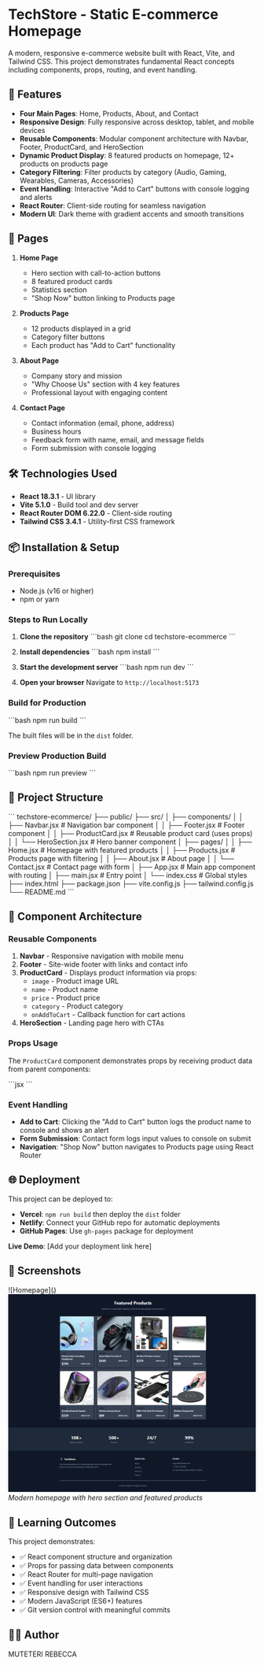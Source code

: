 # TechStore - Static E-commerce Homepage

A modern, responsive e-commerce website built with React, Vite, and Tailwind CSS. This project demonstrates fundamental React concepts including components, props, routing, and event handling.

## 🚀 Features

- **Four Main Pages**: Home, Products, About, and Contact
- **Responsive Design**: Fully responsive across desktop, tablet, and mobile devices
- **Reusable Components**: Modular component architecture with Navbar, Footer, ProductCard, and HeroSection
- **Dynamic Product Display**: 8 featured products on homepage, 12+ products on products page
- **Category Filtering**: Filter products by category (Audio, Gaming, Wearables, Cameras, Accessories)
- **Event Handling**: Interactive "Add to Cart" buttons with console logging and alerts
- **React Router**: Client-side routing for seamless navigation
- **Modern UI**: Dark theme with gradient accents and smooth transitions

## 📄 Pages

1. **Home Page**
   - Hero section with call-to-action buttons
   - 8 featured product cards
   - Statistics section
   - "Shop Now" button linking to Products page

2. **Products Page**
   - 12 products displayed in a grid
   - Category filter buttons
   - Each product has "Add to Cart" functionality

3. **About Page**
   - Company story and mission
   - "Why Choose Us" section with 4 key features
   - Professional layout with engaging content

4. **Contact Page**
   - Contact information (email, phone, address)
   - Business hours
   - Feedback form with name, email, and message fields
   - Form submission with console logging

## 🛠️ Technologies Used

- **React 18.3.1** - UI library
- **Vite 5.1.0** - Build tool and dev server
- **React Router DOM 6.22.0** - Client-side routing
- **Tailwind CSS 3.4.1** - Utility-first CSS framework

## 📦 Installation & Setup

### Prerequisites
- Node.js (v16 or higher)
- npm or yarn

### Steps to Run Locally

1. **Clone the repository**
   \`\`\`bash
   git clone <your-repo-url>
   cd techstore-ecommerce
   \`\`\`

2. **Install dependencies**
   \`\`\`bash
   npm install
   \`\`\`

3. **Start the development server**
   \`\`\`bash
   npm run dev
   \`\`\`

4. **Open your browser**
   Navigate to `http://localhost:5173`

### Build for Production

\`\`\`bash
npm run build
\`\`\`

The built files will be in the `dist` folder.

### Preview Production Build

\`\`\`bash
npm run preview
\`\`\`

## 📁 Project Structure

\`\`\`
techstore-ecommerce/
├── public/
├── src/
│   ├── components/
│   │   ├── Navbar.jsx          # Navigation bar component
│   │   ├── Footer.jsx          # Footer component
│   │   ├── ProductCard.jsx     # Reusable product card (uses props)
│   │   └── HeroSection.jsx     # Hero banner component
│   ├── pages/
│   │   ├── Home.jsx            # Homepage with featured products
│   │   ├── Products.jsx        # Products page with filtering
│   │   ├── About.jsx           # About page
│   │   └── Contact.jsx         # Contact page with form
│   ├── App.jsx                 # Main app component with routing
│   ├── main.jsx                # Entry point
│   └── index.css               # Global styles
├── index.html
├── package.json
├── vite.config.js
├── tailwind.config.js
└── README.md
\`\`\`

## 🎨 Component Architecture

### Reusable Components

1. **Navbar** - Responsive navigation with mobile menu
2. **Footer** - Site-wide footer with links and contact info
3. **ProductCard** - Displays product information via props:
   - `image` - Product image URL
   - `name` - Product name
   - `price` - Product price
   - `category` - Product category
   - `onAddToCart` - Callback function for cart actions
4. **HeroSection** - Landing page hero with CTAs

### Props Usage

The `ProductCard` component demonstrates props by receiving product data from parent components:

\`\`\`jsx
<ProductCard
  image="/path/to/image.jpg"
  name="Product Name"
  price={299}
  category="Electronics"
  onAddToCart={handleAddToCart}
/>
\`\`\`

### Event Handling

- **Add to Cart**: Clicking the "Add to Cart" button logs the product name to console and shows an alert
- **Form Submission**: Contact form logs input values to console on submit
- **Navigation**: "Shop Now" button navigates to Products page using React Router

## 🌐 Deployment

This project can be deployed to:
- **Vercel**: `npm run build` then deploy the `dist` folder
- **Netlify**: Connect your GitHub repo for automatic deployments
- **GitHub Pages**: Use `gh-pages` package for deployment

**Live Demo**: [Add your deployment link here]

## 📸 Screenshots

![Homepage](![alt text](image.png))
![alt text](image-1.png)
*Modern homepage with hero section and featured products*

## 🎯 Learning Outcomes

This project demonstrates:
- ✅ React component structure and organization
- ✅ Props for passing data between components
- ✅ React Router for multi-page navigation
- ✅ Event handling for user interactions
- ✅ Responsive design with Tailwind CSS
- ✅ Modern JavaScript (ES6+) features
- ✅ Git version control with meaningful commits

## 👨‍💻 Author

MUTETERI REBECCA

